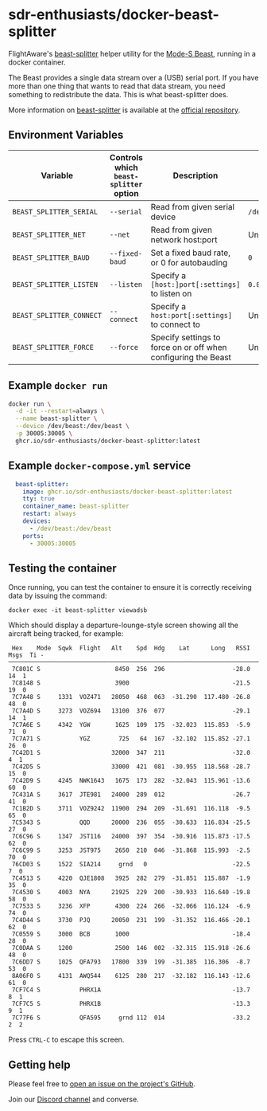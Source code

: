 # sdr-enthusiasts/docker-beast-splitter

FlightAware's [beast-splitter][1] helper utility for the [Mode-S Beast][2], running in a docker container.

The Beast provides a single data stream over a (USB) serial port. If you have more than one thing that wants to read that data stream, you need something to redistribute the data. This is what beast-splitter does.

More information on [beast-splitter][1] is available at the [official repository][1].

## Environment Variables

| Variable | Controls which `beast-splitter` option | Description | Default |
| -------- | -------------------------------------- | ----------- | ------- |
| `BEAST_SPLITTER_SERIAL`  | `--serial`     | Read from given serial device                                  | `/dev/beast` |
| `BEAST_SPLITTER_NET`     | `--net`        | Read from given network host:port                              | Unset |
| `BEAST_SPLITTER_BAUD`    | `--fixed-baud` | Set a fixed baud rate, or 0 for autobauding                    | `0` |
| `BEAST_SPLITTER_LISTEN`  | `--listen`     | Specify a `[host:]port[:settings]` to listen on                | `0.0.0.0:30005:R` |
| `BEAST_SPLITTER_CONNECT` | `--connect`    | Specify a `host:port[:settings]` to connect to                 | Unset |
| `BEAST_SPLITTER_FORCE`   | `--force`      | Specify settings to force on or off when configuring the Beast | Unset |

## Example `docker run`

```bash
docker run \
  -d -it --restart=always \
  --name beast-splitter \
  --device /dev/beast:/dev/beast \
  -p 30005:30005 \
  ghcr.io/sdr-enthusiasts/docker-beast-splitter:latest
```

## Example `docker-compose.yml` service

```yaml
  beast-splitter:
    image: ghcr.io/sdr-enthusiasts/docker-beast-splitter:latest
    tty: true
    container_name: beast-splitter
    restart: always
    devices:
      - /dev/beast:/dev/beast
    ports:
      - 30005:30005
```

## Testing the container

Once running, you can test the container to ensure it is correctly receiving data by issuing the command:

```shell
docker exec -it beast-splitter viewadsb
```

Which should display a departure-lounge-style screen showing all the aircraft being tracked, for example:

```
 Hex    Mode  Sqwk  Flight   Alt    Spd  Hdg    Lat      Long   RSSI  Msgs  Ti -
────────────────────────────────────────────────────────────────────────────────
 7C801C S                     8450  256  296                   -28.0    14  1
 7C8148 S                     3900                             -21.5    19  0
 7C7A48 S     1331  VOZ471   28050  468  063  -31.290  117.480 -26.8    48  0
 7C7A4D S     3273  VOZ694   13100  376  077                   -29.1    14  1
 7C7A6E S     4342  YGW       1625  109  175  -32.023  115.853  -5.9    71  0
 7C7A71 S           YGZ        725   64  167  -32.102  115.852 -27.1    26  0
 7C42D1 S                    32000  347  211                   -32.0     4  1
 7C42D5 S                    33000  421  081  -30.955  118.568 -28.7    15  0
 7C42D9 S     4245  NWK1643   1675  173  282  -32.043  115.961 -13.6    60  0
 7C431A S     3617  JTE981   24000  289  012                   -26.7    41  0
 7C1B2D S     3711  VOZ9242  11900  294  209  -31.691  116.118  -9.5    65  0
 7C5343 S           QQD      20000  236  055  -30.633  116.834 -25.5    27  0
 7C6C96 S     1347  JST116   24000  397  354  -30.916  115.873 -17.5    62  0
 7C6C99 S     3253  JST975    2650  210  046  -31.868  115.993  -2.5    70  0
 76CD03 S     1522  SIA214     grnd   0                        -22.5     7  0
 7C4513 S     4220  QJE1808   3925  282  279  -31.851  115.887  -1.9    35  0
 7C4530 S     4003  NYA      21925  229  200  -30.933  116.640 -19.8    58  0
 7C7533 S     3236  XFP       4300  224  266  -32.066  116.124  -6.9    74  0
 7C4D44 S     3730  PJQ      20050  231  199  -31.352  116.466 -20.1    62  0
 7C0559 S     3000  BCB       1000                             -18.4    28  0
 7C0DAA S     1200            2500  146  002  -32.315  115.918 -26.6    48  0
 7C6DD7 S     1025  QFA793   17800  339  199  -31.385  116.306  -8.7    53  0
 8A06F0 S     4131  AWQ544    6125  280  217  -32.182  116.143 -12.6    61  0
 7CF7C4 S           PHRX1A                                     -13.7     8  1
 7CF7C5 S           PHRX1B                                     -13.3     9  1
 7C77F6 S           QFA595     grnd 112  014                   -33.2     2  2
```

Press `CTRL-C` to escape this screen.

## Getting help

Please feel free to [open an issue on the project's GitHub](https://github.com/sdr-enthusiasts/docker-beast-splitter/issues).

Join our [Discord channel](https://discord.gg/sTf9uYF) and converse.



[1]: https://github.com/flightaware/beast-splitter
[2]: http://www.modesbeast.com/
